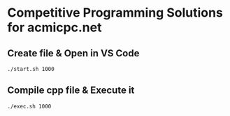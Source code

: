 # Competitive Programming Solutions for acmicpc.net

## Create file & Open in VS Code
```
./start.sh 1000
```

## Compile cpp file & Execute it
```
./exec.sh 1000
```